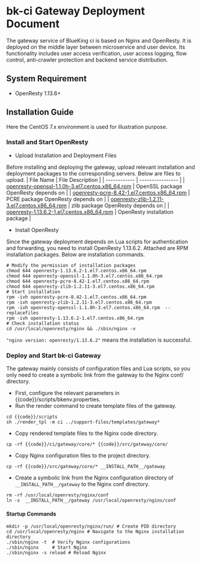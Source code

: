# bk-ci Gateway Deployment Document

The gateway service of BlueKing ci is based on Nginx and OpenResty. It is deployed on the middle layer between microservice and user device. Its functionality includes user access verification, user access logging, flow control, anti-crawler protection and backend service distribution.

## System Requirement

- OpenResty 1.13.6+

## Installation Guide

Here the CentOS 7.x environment is used for illustration purpose.

### Install and Start OpenResty

- Upload Installation and Deployment Files

Before installing and deploying the gateway, upload relevant installation and deployment packages to the corresponding servers. Below are files to upload.
|   File Name   |   File Description     |
| ------------ | ---------------- |
|   [openresty-openssl-1.1.0h-3.el7.centos.x86_64.rpm](https://openresty.org/package/centos/7/x86_64/openresty-openssl-1.1.0h-3.el7.centos.x86_64.rpm)   |  OpenSSL package OpenResty depends on    |
|   [openresty-pcre-8.42-1.el7.centos.x86_64.rpm](https://openresty.org/package/centos/7/x86_64/openresty-pcre-8.42-1.el7.centos.x86_64.rpm)   | PCRE package OpenResty depends on |
|   [openresty-zlib-1.2.11-3.el7.centos.x86_64.rpm](https://openresty.org/package/centos/7/x86_64/openresty-zlib-1.2.11-3.el7.centos.x86_64.rpm)   |  zlib package OpenResty depends on |
|   [openresty-1.13.6.2-1.el7.centos.x86_64.rpm](https://openresty.org/package/centos/7/x86_64/openresty-1.13.6.2-1.el7.centos.x86_64.rpm)   |  OpenResty installation package |

- Install OpenResty

Since the gateway deployment depends on Lua scripts for authentication and forwarding, you need to install OpenResty 1.13.6.2. Attached are RPM installation packages. Below are installation commands.

```shell
# Modify the permission of installation packages
chmod 644 openresty-1.13.6.2-1.el7.centos.x86_64.rpm
chmod 644 openresty-openssl-1.1.0h-3.el7.centos.x86_64.rpm
chmod 644 openresty-pcre-8.42-1.el7.centos.x86_64.rpm
chmod 644 openresty-zlib-1.2.11-3.el7.centos.x86_64.rpm
# Start installation
rpm -ivh openresty-pcre-8.42-1.el7.centos.x86_64.rpm
rpm -ivh openresty-zlib-1.2.11-3.el7.centos.x86_64.rpm
rpm -ivh openresty-openssl-1.1.0h-3.el7.centos.x86_64.rpm  --replacefiles
rpm -ivh openresty-1.13.6.2-1.el7.centos.x86_64.rpm
# Check installation status
cd /usr/local/openresty/nginx && ./sbin/nginx -v
```

`"nginx version: openresty/1.13.6.2"` means the installation is successful.

### Deploy and Start bk-ci Gateway

The gateway mainly consists of configuration files and Lua scripts, so you only need to create a symbolic link from the gateway to the Nginx conf/ directory.

- First, configure the relevant parameters in {{code}}/scripts/bkenv.properties.
- Run the render command to create template files of the gateway.

```shell
cd {{code}}/scripts
sh ./render_tpl -m ci ../support-files/templates/gateway*
```

- Copy rendered template files to the Nginx code directory.

```shell
cp -rf {{code}}/ci/gateway/core/* {{code}}/src/gateway/core/
```

- Copy Nginx configuration files to the project directory.

```shell
cp -rf {{code}}/src/gateway/core/* __INSTALL_PATH__/gateway
```

- Create a symbolic link from the Nginx configuration directory of `__INSTALL_PATH__/gateway` to the Nginx conf directory.

```shell
rm -rf /usr/local/openresty/nginx/conf
ln -s  __INSTALL_PATH__/gateway /usr/local/openresty/nginx/conf
```

#### Startup Commands

```shell
mkdir -p /usr/local/openresty/nginx/run/ # Create PID directory
cd /usr/local/openresty/nginx # Navigate to the Nginx installation directory
./sbin/nginx -t  # Verify Nginx configurations
./sbin/nginx     # Start Nginx
./sbin/nginx -s reload # Reload Nginx
```
